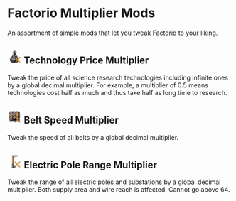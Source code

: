# Factorio Multiplier Mods
An assortment of simple mods that let you tweak Factorio to your liking.

## <img src="TechnologyPriceMultiplier/thumbnail.png" width="32"> Technology Price Multiplier
Tweak the price of all science research technologies including infinite ones by a global decimal multiplier. For example, a multiplier of 0.5 means technologies cost half as much and thus take half as long time to research.

## <img src="BeltSpeedMultiplier/thumbnail.png" width="32"> Belt Speed Multiplier
Tweak the speed of all belts by a global decimal multiplier.  

## <img src="ElectricPoleRangeMultiplier/thumbnail.png" width="32"> Electric Pole Range Multiplier
Tweak the range of all electric poles and substations by a global decimal multiplier. Both supply area and wire reach is affected. Cannot go above 64.
